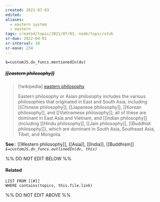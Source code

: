 ```yaml
---
created: 2021-07-03
edited: 
aliases:
  - eastern system
  - eastern
tags: created/topic/2021/07/03, node/topic/stub
sr-due: 2022-04-01
sr-interval: 10
sr-ease: 234
---
```

`$=customJS.dv_funcs.mentionedIn(dv)`

##### <s class="topic-title">[[eastern philosophy]]</s>

> [!wikipedia] [eastern philosophy](https://en.wikipedia.org/wiki/Eastern%20philosophy)
> 
> Eastern philosophy or Asian philosophy includes the various philosophies that originated in East and South Asia, including [[Chinese philosophy]], [[Japanese philosophy]], [[Korean philosophy]], and [[Vietnamese philosophy]]; all of these are dominant in East Asia and Vietnam, and [[Indian philosophy]] (including [[Hindu philosophy]], [[Jain philosophy]], [[Buddhist philosophy]]), which are dominant in South Asia, Southeast Asia, Tibet, and Mongolia.
>


**See**:: [[Western philosophy]], [[Asia]], [[India]], [[Buddhism]]
*`$=customJS.dv_funcs.outlinedIn(dv, this)`*

%% DO NOT EDIT BELOW %%
#### Related 
```dataview
LIST FROM [[#]]
WHERE contains(topics, this.file.link)
```
%% DO NOT EDIT ABOVE %%

